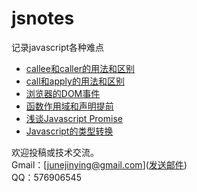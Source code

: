 # jsnotes
记录javascript各种难点

* [callee和caller的用法和区别](https://github.com/linjinying/jsnotes/blob/master/2016/callee%26%26caller%E7%94%A8%E6%B3%95%E5%92%8C%E5%8C%BA%E5%88%AB.md)
* [call和apply的用法和区别](https://github.com/linjinying/jsnotes/blob/master/2016/call%E5%92%8Capply%E7%9A%84%E7%94%A8%E6%B3%95%E5%92%8C%E5%8C%BA%E5%88%AB.md)  
* [浏览器的DOM事件](https://github.com/linjinying/jsnotes/blob/master/2016/%E6%B5%8F%E8%A7%88%E5%99%A8%E7%9A%84DOM%E4%BA%8B%E4%BB%B6.md)   
* [函数作用域和声明提前](https://github.com/linjinying/jsnotes/blob/master/2016/%E5%87%BD%E6%95%B0%E4%BD%9C%E7%94%A8%E5%9F%9F%E5%92%8C%E5%A3%B0%E6%98%8E%E6%8F%90%E5%89%8D.md)  
* [浅谈Javascript Promise](https://github.com/linjinying/jsnotes/blob/master/2016/%E6%B5%85%E8%B0%88Javascript%20Promise.md)   
* [Javascript的类型转换](https://github.com/linjinying/jsnotes/blob/master/2016/javascript-types.md) 

欢迎投稿或技术交流。  
Gmail：[junejinying@gmail.com](<a href="mailto:junejinying@gmail.com">发送邮件</a>)  
QQ：576906545
